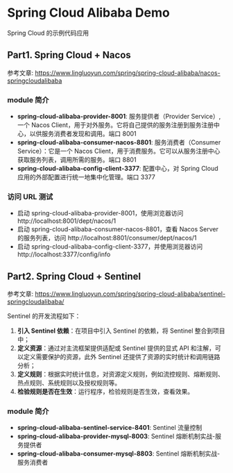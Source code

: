 # Spring Cloud Alibaba Demo

Spring Cloud 的示例代码应用

## Part1. Spring Cloud + Nacos

参考文章: https://www.lingluoyun.com/spring/spring-cloud-alibaba/nacos-springcloudalibaba

### module 简介

- **spring-cloud-alibaba-provider-8001**: 服务提供者（Provider Service）, 一个 Nacos Client，用于对外服务。它将自己提供的服务注册到服务注册中心，以供服务消费者发现和调用。端口 8001
- **spring-cloud-alibaba-consumer-nacos-8801**: 服务消费者（Consumer Service）：它是一个 Nacos Client，用于消费服务。它可以从服务注册中心获取服务列表，调用所需的服务。端口 8801
- **spring-cloud-alibaba-config-client-3377**: 配置中心，对 Spring Cloud 应用的外部配置进行统一地集中化管理。端口 3377

### 访问 URL 测试

- 启动 spring-cloud-alibaba-provider-8001，使用浏览器访问 http://localhost:8001/dept/nacos/1
- 启动 spring-cloud-alibaba-consumer-nacos-8801，查看 Nacos Server 的服务列表，访问 http://localhost:8801/consumer/dept/nacos/1
- 启动 spring-cloud-alibaba-config-client-3377，并使用浏览器访问 http://localhost:3377/config/info

## Part2. Spring Cloud + Sentinel

参考文章: https://www.lingluoyun.com/spring/spring-cloud-alibaba/sentinel-springcloudalibaba/

Sentinel 的开发流程如下：

1.  **引入 Sentinel 依赖**：在项目中引入 Sentinel 的依赖，将 Sentinel 整合到项目中；
2.  **定义资源**：通过对主流框架提供适配或 Sentinel 提供的显式 API 和注解，可以定义需要保护的资源，此外 Sentinel 还提供了资源的实时统计和调用链路分析；
3.  **定义规则**：根据实时统计信息，对资源定义规则，例如流控规则、熔断规则、热点规则、系统规则以及授权规则等。
4.  **检验规则是否在生效**：运行程序，检验规则是否生效，查看效果。

### module 简介

- **spring-cloud-alibaba-sentinel-service-8401**: Sentinel 流量控制
- **spring-cloud-alibaba-provider-mysql-8003**: Sentinel 熔断机制实战-服务提供者
- **spring-cloud-alibaba-consumer-mysql-8803**: Sentinel 熔断机制实战-服务消费者